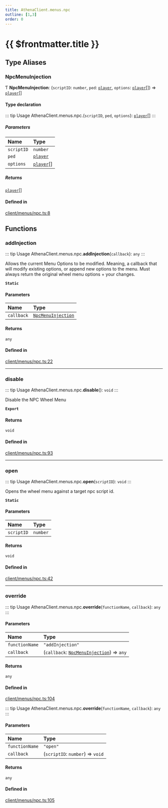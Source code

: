 ```yaml
---
title: AthenaClient.menus.npc
outline: [1,3]
order: 0
---
```


# {{ $frontmatter.title }}


## Type Aliases

### NpcMenuInjection

Ƭ **NpcMenuInjection**: (`scriptID`: `number`, `ped`: [`player`](server_config.md#player), `options`: [`player`](server_config.md#player)[]) => [`player`](server_config.md#player)[]

#### Type declaration

::: tip Usage
AthenaClient.menus.npc.(`scriptID`, `ped`, `options`): [`player`](server_config.md#player)[]
:::

##### Parameters

| Name | Type |
| :------ | :------ |
| `scriptID` | `number` |
| `ped` | [`player`](server_config.md#player) |
| `options` | [`player`](server_config.md#player)[] |

##### Returns

[`player`](server_config.md#player)[]

#### Defined in

[client/menus/npc.ts:8](https://github.com/Stuyk/altv-athena/blob/106130f/src/core/client/menus/npc.ts#L8)

## Functions

### addInjection

::: tip Usage
AthenaClient.menus.npc.**addInjection**(`callback`): `any`
:::

Allows the current Menu Options to be modified.
Meaning, a callback that will modify existing options, or append new options to the menu.
Must always return the original wheel menu options + your changes.

**`Static`**

#### Parameters

| Name | Type |
| :------ | :------ |
| `callback` | [`NpcMenuInjection`](client_menus_npc.md#NpcMenuInjection) |

#### Returns

`any`

#### Defined in

[client/menus/npc.ts:22](https://github.com/Stuyk/altv-athena/blob/106130f/src/core/client/menus/npc.ts#L22)

___

### disable

::: tip Usage
AthenaClient.menus.npc.**disable**(): `void`
:::

Disable the NPC Wheel Menu

**`Export`**

#### Returns

`void`

#### Defined in

[client/menus/npc.ts:93](https://github.com/Stuyk/altv-athena/blob/106130f/src/core/client/menus/npc.ts#L93)

___

### open

::: tip Usage
AthenaClient.menus.npc.**open**(`scriptID`): `void`
:::

Opens the wheel menu against a target npc script id.

**`Static`**

#### Parameters

| Name | Type |
| :------ | :------ |
| `scriptID` | `number` |

#### Returns

`void`

#### Defined in

[client/menus/npc.ts:42](https://github.com/Stuyk/altv-athena/blob/106130f/src/core/client/menus/npc.ts#L42)

___

### override

::: tip Usage
AthenaClient.menus.npc.**override**(`functionName`, `callback`): `any`
:::

#### Parameters

| Name | Type |
| :------ | :------ |
| `functionName` | ``"addInjection"`` |
| `callback` | (`callback`: [`NpcMenuInjection`](client_menus_npc.md#NpcMenuInjection)) => `any` |

#### Returns

`any`

#### Defined in

[client/menus/npc.ts:104](https://github.com/Stuyk/altv-athena/blob/106130f/src/core/client/menus/npc.ts#L104)

::: tip Usage
AthenaClient.menus.npc.**override**(`functionName`, `callback`): `any`
:::

#### Parameters

| Name | Type |
| :------ | :------ |
| `functionName` | ``"open"`` |
| `callback` | (`scriptID`: `number`) => `void` |

#### Returns

`any`

#### Defined in

[client/menus/npc.ts:105](https://github.com/Stuyk/altv-athena/blob/106130f/src/core/client/menus/npc.ts#L105)
